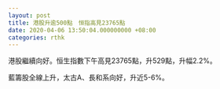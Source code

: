 ```yaml
---
layout: post
title: 港股升逾500點　恒指高見23765點
date: 2020-04-06 13:50:04.000000000 +08:00
categories: rthk
---
```


港股繼續向好。恒生指數下午高見23765點，升529點，升幅2.2%。

藍籌股全線上升，太古A、長和系向好，升近5-6%。
